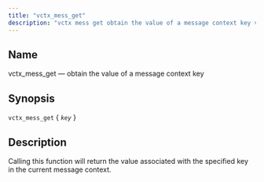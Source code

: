 ```yaml
---
title: "vctx_mess_get"
description: "vctx mess get obtain the value of a message context key vctx mess get key Calling this function will return the value associated with the specified key in the current message context..."
---
```


<a name="sieve.ref.vctx_mess_get"></a> 
## Name

vctx_mess_get — obtain the value of a message context key

## Synopsis

`vctx_mess_get` { *`key`* }

<a name="idp31395136"></a> 
## Description

Calling this function will return the value associated with the specified key in the current message context.